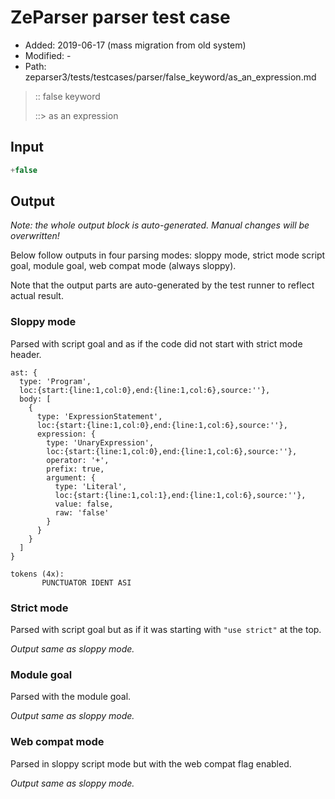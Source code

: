 # ZeParser parser test case

- Added: 2019-06-17 (mass migration from old system)
- Modified: -
- Path: zeparser3/tests/testcases/parser/false_keyword/as_an_expression.md

> :: false keyword
>
> ::> as an expression

## Input

`````js
+false
`````

## Output

_Note: the whole output block is auto-generated. Manual changes will be overwritten!_

Below follow outputs in four parsing modes: sloppy mode, strict mode script goal, module goal, web compat mode (always sloppy).

Note that the output parts are auto-generated by the test runner to reflect actual result.

### Sloppy mode

Parsed with script goal and as if the code did not start with strict mode header.

`````
ast: {
  type: 'Program',
  loc:{start:{line:1,col:0},end:{line:1,col:6},source:''},
  body: [
    {
      type: 'ExpressionStatement',
      loc:{start:{line:1,col:0},end:{line:1,col:6},source:''},
      expression: {
        type: 'UnaryExpression',
        loc:{start:{line:1,col:0},end:{line:1,col:6},source:''},
        operator: '+',
        prefix: true,
        argument: {
          type: 'Literal',
          loc:{start:{line:1,col:1},end:{line:1,col:6},source:''},
          value: false,
          raw: 'false'
        }
      }
    }
  ]
}

tokens (4x):
       PUNCTUATOR IDENT ASI
`````

### Strict mode

Parsed with script goal but as if it was starting with `"use strict"` at the top.

_Output same as sloppy mode._

### Module goal

Parsed with the module goal.

_Output same as sloppy mode._

### Web compat mode

Parsed in sloppy script mode but with the web compat flag enabled.

_Output same as sloppy mode._
